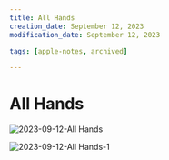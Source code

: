 ```yaml
---
title: All Hands
creation_date: September 12, 2023
modification_date: September 12, 2023

tags: [apple-notes, archived]

---
```



# All Hands

![2023-09-12-All Hands](images/2023-09-12-All%20Hands.png)

![2023-09-12-All Hands-1](images/2023-09-12-All%20Hands-1.png)

